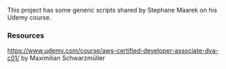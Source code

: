 This project has some generic scripts shared by Stephane Maarek on his Udemy course.

### Resources

https://www.udemy.com/course/aws-certified-developer-associate-dva-c01/ by Maximilian Schwarzmüller
